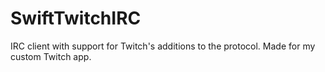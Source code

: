 # SwiftTwitchIRC

IRC client with support for Twitch's additions to the protocol. Made for my custom Twitch app.
